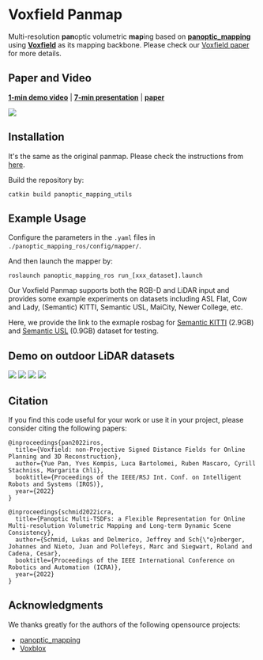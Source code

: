 # Voxfield Panmap
Multi-resolution **pan**optic volumetric **map**ing based on [**panoptic_mapping**](https://github.com/ethz-asl/panoptic_mapping) using [**Voxfield**](https://github.com/VIS4ROB-lab/voxfield) as its mapping backbone. Please check our [Voxfield paper](https://www.ipb.uni-bonn.de/wp-content/papercite-data/pdf/pan2022iros.pdf) for more details.

## Paper and Video 
[**1-min demo video**](https://youtu.be/sPNzTOLqb2I) | [**7-min presentation**](https://www.youtube.com/watch?v=4HB4RXChrbg&t=3s) | [**paper**](https://www.research-collection.ethz.ch/handle/20.500.11850/560719)

<img src="./assets/multi_res_panmap_kitti.gif"  />

## Installation
It's the same as the original panmap. Please check the instructions from [here](https://github.com/ethz-asl/panoptic_mapping).

Build the repository by:
```
catkin build panoptic_mapping_utils
```

## Example Usage

Configure the parameters in the ```.yaml``` files in ```./panoptic_mapping_ros/config/mapper/```.

And then launch the mapper by:
```
roslaunch panoptic_mapping_ros run_[xxx_dataset].launch
```

Our Voxfield Panmap supports both the RGB-D and LiDAR input and provides some example experiments on datasets including ASL Flat, Cow and Lady, (Semantic) KITTI, Semantic USL, MaiCity, Newer College, etc.

Here, we provide the link to the exmaple rosbag for [Semantic KITTI](https://uni-bonn.sciebo.de/s/zzyTqXqymCA8vAR) (2.9GB) and [Semantic USL](https://uni-bonn.sciebo.de/s/v6k4Asxj7JsrHG8) (0.9GB) dataset for testing.

## Demo on outdoor LiDAR datasets

<img src="./assets/voxfield_panmap_example_kitti_01.gif"  />

<img src="./assets/voxfield_panmap_example_kitti_09.gif"  />

<img src="./assets/voxfield_panmap_example_kitti_05.gif"  />

<img src="./assets/voxfield_panmap_example_usl_12.gif"  />


## Citation
If you find this code useful for your work or use it in your project, please consider citing the following papers:
```
@inproceedings{pan2022iros,
  title={Voxfield: non-Projective Signed Distance Fields for Online Planning and 3D Reconstruction},
  author={Yue Pan, Yves Kompis, Luca Bartolomei, Ruben Mascaro, Cyrill Stachniss, Margarita Chli},
  booktitle={Proceedings of the IEEE/RSJ Int. Conf. on Intelligent Robots and Systems (IROS)},
  year={2022}
}

@inproceedings{schmid2022icra,
  title={Panoptic Multi-TSDFs: a Flexible Representation for Online Multi-resolution Volumetric Mapping and Long-term Dynamic Scene Consistency},
  author={Schmid, Lukas and Delmerico, Jeffrey and Sch{\"o}nberger, Johannes and Nieto, Juan and Pollefeys, Marc and Siegwart, Roland and Cadena, Cesar},
  booktitle={Proceedings of the IEEE International Conference on Robotics and Automation (ICRA)},
  year={2022}
}
```

## Acknowledgments
We thanks greatly for the authors of the following opensource projects:

- [panoptic_mapping](https://github.com/ethz-asl/panoptic_mapping)
- [Voxblox](https://github.com/ethz-asl/voxblox)
